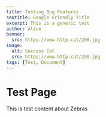 ```yaml
---
title: Testing Bug Features
seotitle: Google Friendly Title
excerpt: This is a generic test
author: Alice
banner:
  src: https://www.http.cat/200.jpg
image:
  alt: Success Cat
  src: https://www.http.cat/200.jpg
tags: [Test, Document]
---
```


# Test Page

This is test content about Zebras